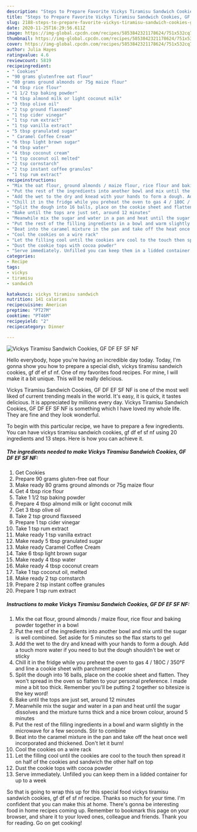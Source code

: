 ```yaml
---
description: "Steps to Prepare Favorite Vickys Tiramisu Sandwich Cookies, GF DF EF SF NF"
title: "Steps to Prepare Favorite Vickys Tiramisu Sandwich Cookies, GF DF EF SF NF"
slug: 2188-steps-to-prepare-favorite-vickys-tiramisu-sandwich-cookies-gf-df-ef-sf-nf
date: 2020-11-25T16:29:56.611Z
image: https://img-global.cpcdn.com/recipes/5853842321178624/751x532cq70/vickys-tiramisu-sandwich-cookies-gf-df-ef-sf-nf-recipe-main-photo.jpg
thumbnail: https://img-global.cpcdn.com/recipes/5853842321178624/751x532cq70/vickys-tiramisu-sandwich-cookies-gf-df-ef-sf-nf-recipe-main-photo.jpg
cover: https://img-global.cpcdn.com/recipes/5853842321178624/751x532cq70/vickys-tiramisu-sandwich-cookies-gf-df-ef-sf-nf-recipe-main-photo.jpg
author: Julia Hayes
ratingvalue: 4.6
reviewcount: 5819
recipeingredient:
- " Cookies"
- "90 grams glutenfree oat flour"
- "80 grams ground almonds or 75g maize flour"
- "4 tbsp rice flour"
- "1 1/2 tsp baking powder"
- "4 tbsp almond milk or light coconut milk"
- "3 tbsp olive oil"
- "2 tsp ground flaxseed"
- "1 tsp cider vinegar"
- "1 tsp rum extract"
- "1 tsp vanilla extract"
- "5 tbsp granulated sugar"
- " Caramel Coffee Cream"
- "6 tbsp light brown sugar"
- "4 tbsp water"
- "4 tbsp coconut cream"
- "1 tsp coconut oil melted"
- "2 tsp cornstarch"
- "2 tsp instant coffee granules"
- "1 tsp rum extract"
recipeinstructions:
- "Mix the oat flour, ground almonds / maize flour, rice flour and baking powder together in a bowl"
- "Put the rest of the ingredients into another bowl and mix until the sugar is well combined. Set aside for 5 minutes so the flax starts to gel"
- "Add the wet to the dry and knead with your hands to form a dough. Add a touch more water if you need to but the dough shouldn&#39;t be wet or sticky"
- "Chill it in the fridge while you preheat the oven to gas 4 / 180C / 350°F and line a cookie sheet with parchment paper"
- "Split the dough into 16 balls, place on the cookie sheet and flatten. They won&#39;t spread in the oven so flatten to your personal preference. I made mine a bit too thick. Remember you&#39;ll be putting 2 together so bitesize is the key word!"
- "Bake until the tops are just set, around 12 minutes"
- "Meanwhile mix the sugar and water in a pan and heat until the sugar dissolves and the mixture turns thick and a nice brown colour, around 5 minutes"
- "Put the rest of the filling ingredients in a bowl and warm slightly in the microwave for a few seconds. Stir to combine"
- "Beat into the caramel mixture in the pan and take off the heat once well incorporated and thickened. Don&#39;t let it burn!"
- "Cool the cookies on a wire rack"
- "Let the filling cool until the cookies are cool to the touch then spread it on half of the cookies and sandwich the other half on top"
- "Dust the cookie tops with cocoa powder"
- "Serve immediately. Unfilled you can keep them in a lidded container for up to a week"
categories:
- Recipe
tags:
- vickys
- tiramisu
- sandwich

katakunci: vickys tiramisu sandwich 
nutrition: 141 calories
recipecuisine: American
preptime: "PT27M"
cooktime: "PT46M"
recipeyield: "2"
recipecategory: Dinner

---
```



![Vickys Tiramisu Sandwich Cookies, GF DF EF SF NF](https://img-global.cpcdn.com/recipes/5853842321178624/751x532cq70/vickys-tiramisu-sandwich-cookies-gf-df-ef-sf-nf-recipe-main-photo.jpg)

Hello everybody, hope you're having an incredible day today. Today, I'm gonna show you how to prepare a special dish, vickys tiramisu sandwich cookies, gf df ef sf nf. One of my favorites food recipes. For mine, I will make it a bit unique. This will be really delicious.



Vickys Tiramisu Sandwich Cookies, GF DF EF SF NF is one of the most well liked of current trending meals in the world. It's easy, it is quick, it tastes delicious. It is appreciated by millions every day. Vickys Tiramisu Sandwich Cookies, GF DF EF SF NF is something which I have loved my whole life. They are fine and they look wonderful.


To begin with this particular recipe, we have to prepare a few ingredients. You can have vickys tiramisu sandwich cookies, gf df ef sf nf using 20 ingredients and 13 steps. Here is how you can achieve it.

<!--inarticleads1-->

##### The ingredients needed to make Vickys Tiramisu Sandwich Cookies, GF DF EF SF NF:

1. Get  Cookies
1. Prepare 90 grams gluten-free oat flour
1. Make ready 80 grams ground almonds or 75g maize flour
1. Get 4 tbsp rice flour
1. Take 1 1/2 tsp baking powder
1. Prepare 4 tbsp almond milk or light coconut milk
1. Get 3 tbsp olive oil
1. Take 2 tsp ground flaxseed
1. Prepare 1 tsp cider vinegar
1. Take 1 tsp rum extract
1. Make ready 1 tsp vanilla extract
1. Make ready 5 tbsp granulated sugar
1. Make ready  Caramel Coffee Cream
1. Take 6 tbsp light brown sugar
1. Make ready 4 tbsp water
1. Make ready 4 tbsp coconut cream
1. Take 1 tsp coconut oil, melted
1. Make ready 2 tsp cornstarch
1. Prepare 2 tsp instant coffee granules
1. Prepare 1 tsp rum extract




<!--inarticleads2-->

##### Instructions to make Vickys Tiramisu Sandwich Cookies, GF DF EF SF NF:

1. Mix the oat flour, ground almonds / maize flour, rice flour and baking powder together in a bowl
1. Put the rest of the ingredients into another bowl and mix until the sugar is well combined. Set aside for 5 minutes so the flax starts to gel
1. Add the wet to the dry and knead with your hands to form a dough. Add a touch more water if you need to but the dough shouldn&#39;t be wet or sticky
1. Chill it in the fridge while you preheat the oven to gas 4 / 180C / 350°F and line a cookie sheet with parchment paper
1. Split the dough into 16 balls, place on the cookie sheet and flatten. They won&#39;t spread in the oven so flatten to your personal preference. I made mine a bit too thick. Remember you&#39;ll be putting 2 together so bitesize is the key word!
1. Bake until the tops are just set, around 12 minutes
1. Meanwhile mix the sugar and water in a pan and heat until the sugar dissolves and the mixture turns thick and a nice brown colour, around 5 minutes
1. Put the rest of the filling ingredients in a bowl and warm slightly in the microwave for a few seconds. Stir to combine
1. Beat into the caramel mixture in the pan and take off the heat once well incorporated and thickened. Don&#39;t let it burn!
1. Cool the cookies on a wire rack
1. Let the filling cool until the cookies are cool to the touch then spread it on half of the cookies and sandwich the other half on top
1. Dust the cookie tops with cocoa powder
1. Serve immediately. Unfilled you can keep them in a lidded container for up to a week




So that is going to wrap this up for this special food vickys tiramisu sandwich cookies, gf df ef sf nf recipe. Thanks so much for your time. I'm confident that you can make this at home. There's gonna be interesting food in home recipes coming up. Remember to bookmark this page on your browser, and share it to your loved ones, colleague and friends. Thank you for reading. Go on get cooking!
